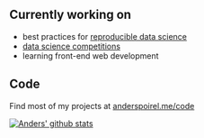 
<!--
**Jswig/Jswig** is a ✨ _special_ ✨ repository because its `README.md` (this file) appears on your GitHub profile.

Here are some ideas to get you started:

- 🔭 I’m currently working on ...
- 🌱 I’m currently learning ...
- 👯 I’m looking to collaborate on ...
- 🤔 I’m looking for help with ...
- 💬 Ask me about ...
- 📫 How to reach me: ...
- 😄 Pronouns: ...
- ⚡ Fun fact: ...
-->

## Currently working on
- best practices for [reproducible data science](https://github.com/getpopper/popper)
- [data science competitions](https://www.drivendata.org/users/apoirel/)
- learning front-end web development

## Code
Find most of my projects at [anderspoirel.me/code](https://anderspoirel.me/code)

[![Anders' github stats](https://github-readme-stats.vercel.app/api?username=Jswig&show_icons=true&theme=dracula)](https://github.com/Jswig/github-readme-stats)
